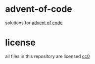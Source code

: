 # advent-of-code

solutions for [advent of code](https://adventofcode.com/)

# license

all files in this repository are licensed [cc0](https://creativecommons.org/publicdomain/zero/1.0/)
